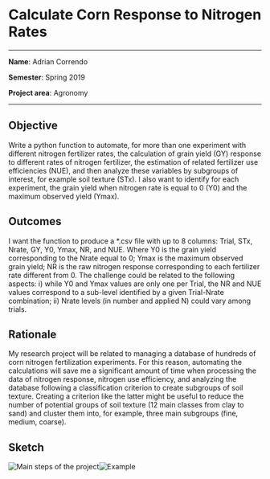 # Calculate Corn Response to Nitrogen Rates
---

**Name**: Adrian Correndo

**Semester**: Spring 2019

**Project area**: Agronomy

---

## **Objective**

Write a python function to automate, for more than one experiment with different nitrogen fertilizer rates, the calculation of grain yield (GY) response to different rates of nitrogen fertilizer, the estimation of related fertilizer use efficiencies (NUE), and then analyze these variables by subgroups of interest, for example soil texture (STx). I also want to identify for each experiment, the grain yield when nitrogen rate is equal to 0 (Y0) and the maximum observed yield (Ymax).

## **Outcomes**

I want the function to produce a *.csv file with up to 8 columns: Trial, STx, Nrate, GY, Y0, Ymax, NR, and NUE. Where Y0 is the grain yield corresponding to the Nrate equal to 0; Ymax is the maximum observed grain yield; NR is the raw nitrogen response corresponding to each fertilizer rate different from 0. The challenge could be related to the following aspects: i) while Y0 and Ymax values are only one per Trial, the NR and NUE values correspond to a sub-level identified by a given Trial-Nrate combination; ii) Nrate levels (in number and applied N) could vary among trials. 

## **Rationale**

My research project will be related to managing a database of hundreds of corn nitrogen fertilization experiments. For this reason, automating the calculations will save me a significant amount of time when processing the data of nitrogen response, nitrogen use efficiency, and analyzing the database following a classification criterion to create subgroups of soil texture. Creating a criterion like the latter might be useful to reduce the number of potential groups of soil texture (12 main classes from clay to sand) and cluster them into, for example, three main subgroups (fine, medium, coarse).

## **Sketch**

![Main steps of the project](https://github.com/adriancorrendo/project/blob/master/sketch.jpg)![Example](https://github.com/adriancorrendo/project/blob/master/Example.JPG)
